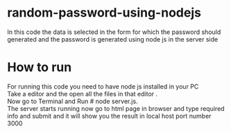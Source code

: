 # random-password-using-nodejs
In this code the data is selected in the form for which the password should generated and the password is generated using node js in the server side 

# How to run
For running this code you need to have node js installed in your PC<br> 
Take a editor and the open all the files in that editor .<br>
Now go to Terminal and Run # node server.js.<br>
The server starts running now go to html page in browser and type required info and submit and it will show you the result in local host port number 3000
